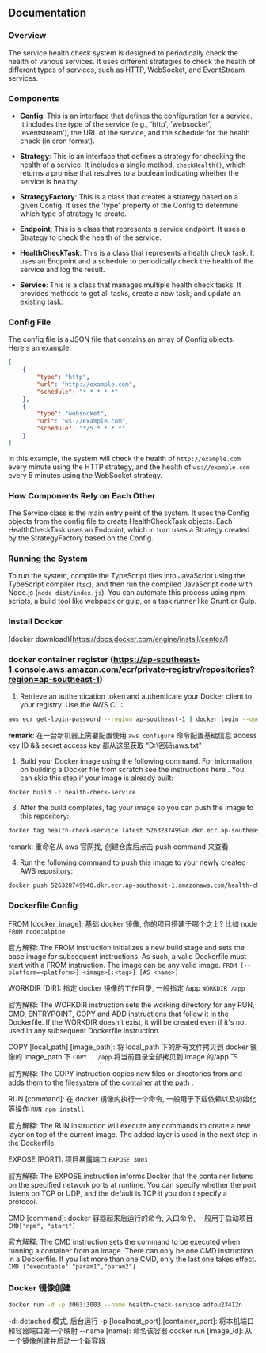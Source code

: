 ## Documentation

### Overview

The service health check system is designed to periodically check the health of various services. It uses different strategies to check the health of different types of services, such as HTTP, WebSocket, and EventStream services.

### Components

- **Config**: This is an interface that defines the configuration for a service. It includes the type of the service (e.g., 'http', 'websocket', 'eventstream'), the URL of the service, and the schedule for the health check (in cron format).

- **Strategy**: This is an interface that defines a strategy for checking the health of a service. It includes a single method, `checkHealth()`, which returns a promise that resolves to a boolean indicating whether the service is healthy.

- **StrategyFactory**: This is a class that creates a strategy based on a given Config. It uses the 'type' property of the Config to determine which type of strategy to create.

- **Endpoint**: This is a class that represents a service endpoint. It uses a Strategy to check the health of the service.

- **HealthCheckTask**: This is a class that represents a health check task. It uses an Endpoint and a schedule to periodically check the health of the service and log the result.

- **Service**: This is a class that manages multiple health check tasks. It provides methods to get all tasks, create a new task, and update an existing task.

### Config File

The config file is a JSON file that contains an array of Config objects. Here's an example:

```json
[
	{
		"type": "http",
		"url": "http://example.com",
		"schedule": "* * * * *"
	},
	{
		"type": "websocket",
		"url": "ws://example.com",
		"schedule": "*/5 * * * *"
	}
]
```

In this example, the system will check the health of `http://example.com` every minute using the HTTP strategy, and the health of `ws://example.com` every 5 minutes using the WebSocket strategy.

### How Components Rely on Each Other

The Service class is the main entry point of the system. It uses the Config objects from the config file to create HealthCheckTask objects. Each HealthCheckTask uses an Endpoint, which in turn uses a Strategy created by the StrategyFactory based on the Config.

### Running the System

To run the system, compile the TypeScript files into JavaScript using the TypeScript compiler (`tsc`), and then run the compiled JavaScript code with Node.js (`node dist/index.js`). You can automate this process using npm scripts, a build tool like webpack or gulp, or a task runner like Grunt or Gulp.

### Install Docker

(docker download)[https://docs.docker.com/engine/install/centos/]

### docker container register (https://ap-southeast-1.console.aws.amazon.com/ecr/private-registry/repositories?region=ap-southeast-1)

1. Retrieve an authentication token and authenticate your Docker client to your registry.
   Use the AWS CLI:

```bash
aws ecr get-login-password --region ap-southeast-1 | docker login --username AWS --password-stdin 526328749940.dkr.ecr.ap-southeast-1.amazonaws.com
```

**remark**:
在一台新机器上需要配置使用 `aws configure` 命令配置基础信息
access key ID && secret access key 都从这里获取 "D:\密码\aws.txt"

1. Build your Docker image using the following command. For information on building a Docker file from scratch see the instructions here . You can skip this step if your image is already built:

```bash
docker build -t health-check-service .
```

3. After the build completes, tag your image so you can push the image to this repository:

```bash
docker tag health-check-service:latest 526328749940.dkr.ecr.ap-southeast-1.amazonaws.com/health-check-service:latest
```

remark: 重命名从 aws 官网找, 创建仓库后点击 push command 来查看

4. Run the following command to push this image to your newly created AWS repository:

```bash
docker push 526328749940.dkr.ecr.ap-southeast-1.amazonaws.com/health-check-service:latest
```

### Dockerfile Config

FROM [docker_image]: 基础 docker 镜像, 你的项目搭建于哪个之上? 比如 node
`FROM node:alpine`

官方解释: The FROM instruction initializes a new build stage and sets the base image for subsequent instructions. As such, a valid Dockerfile must start with a FROM instruction. The image can be any valid image.
`FROM [--platform=<platform>] <image>[:<tag>] [AS <name>]`

WORKDIR [DIR]: 指定 docker 镜像的工作目录, 一般指定 /app
`WORKDIR /app`

官方解释: The WORKDIR instruction sets the working directory for any RUN, CMD, ENTRYPOINT, COPY and ADD instructions that follow it in the Dockerfile. If the WORKDIR doesn't exist, it will be created even if it's not used in any subsequent Dockerfile instruction.

COPY [local_path] [image_path]: 将 local_path 下的所有文件拷贝到 docker 镜像的 image_path 下
`COPY . /app` 将当前目录全部拷贝到 image 的/app 下

官方解释: The COPY instruction copies new files or directories from <src> and adds them to the filesystem of the container at the path <dest>.

RUN [command]: 在 docker 镜像内执行一个命令, 一般用于下载依赖以及初始化等操作
`RUN npm install`

官方解释: The RUN instruction will execute any commands to create a new layer on top of the current image. The added layer is used in the next step in the Dockerfile.

EXPOSE [PORT]: 项目暴露端口
`EXPOSE 3003`

官方解释: The EXPOSE instruction informs Docker that the container listens on the specified network ports at runtime. You can specify whether the port listens on TCP or UDP, and the default is TCP if you don't specify a protocol.

CMD [command]: docker 容器起来后运行的命令, 入口命令, 一般用于启动项目
`CMD["npm", "start"]`

官方解释: The CMD instruction sets the command to be executed when running a container from an image. There can only be one CMD instruction in a Dockerfile. If you list more than one CMD, only the last one takes effect.
`CMD ["executable","param1","param2"]`

### Docker 镜像创建

```bash
docker run -d -p 3003:3003 --name health-check-service adfou23412n
```

-d: detached 模式, 后台运行
-p [localhost_port]:[container_port]: 将本机端口和容器端口做一个映射
--name [name]: 命名该容器
docker run [image_id]: 从一个镜像创建并启动一个新容器
